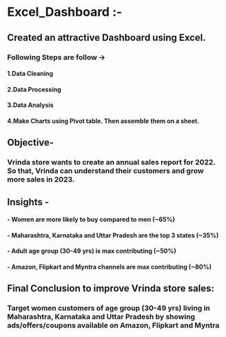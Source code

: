 # Excel_Dashboard :-

## Created an attractive Dashboard using Excel.
### Following Steps are follow ->
#### 1.Data Cleaning
#### 2.Data Processing
#### 3.Data Analysis
#### 4.Make Charts using Pivot table. Then assemble them on a sheet.

## Objective-
### Vrinda store wants to create an annual sales report for 2022. So that, Vrinda can understand their customers and grow more sales in 2023.

## Insights -
#### - Women are more likely to buy compared to men (~65%)
#### - Maharashtra, Karnataka and Uttar Pradesh are the top 3 states (~35%)
#### - Adult age group (30-49 yrs) is max contributing (~50%)
#### - Amazon, Flipkart and Myntra channels are max contributing (~80%)

## Final Conclusion to improve Vrinda store sales:
### Target women customers of age group (30-49 yrs) living in Maharashtra, Karnataka and Uttar Pradesh by showing ads/offers/coupons available on Amazon, Flipkart and Myntra


